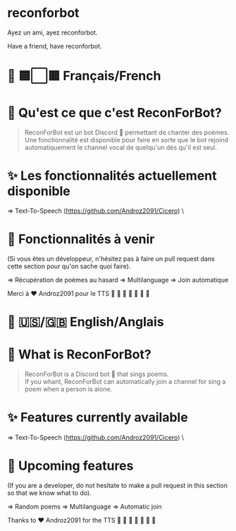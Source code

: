 # reconforbot
Ayez un ami, ayez reconforbot.

Have a friend, have reconforbot.


# 💬 🟦⬜🟥 Français/French
# 🤔 Qu'est ce que c'est ReconForBot?

> ReconForBot est un bot Discord 🤖 permettant de chanter des poèmes. \
> Une fonctionnalité est disponible pour faire en sorte que le bot rejoind automatiquement le channel vocal de quelqu'un dès
> qu'il est seul.

# ✨ Les fonctionnalités actuellement disponible

=> Text-To-Speech (https://github.com/Androz2091/Cicero) \

# 🎫 Fonctionnalités à venir
(Si vous êtes un développeur, n'hésitez pas à faire un pull request dans cette section pour qu'on sache quoi faire).

=> Récupération de poèmes au hasard
=> Multilanguage
=> Join automatique

Merci à
❤ Androz2091 pour le TTS
🧡
💛
💚
💜
🤎
🖤
🤍

# 💬 🇺🇸/🇬🇧 English/Anglais
# 🤔 What is ReconForBot?

> ReconForBot is a Discord bot 🤖 that sings poems. \
> If you whant, ReconForBot can automatically join a channel for sing a poem when a person is alone.

# ✨ Features currently available

=> Text-To-Speech (https://github.com/Androz2091/Cicero) \

# 🎫 Upcoming features
(If you are a developer, do not hesitate to make a pull request in this section so that we know what to do).

=> Random poems
=> Multilanguage
=> Automatic join

Thanks to
❤ Androz2091 for the TTS
🧡
💛
💚
💜
🤎
🖤
🤍

